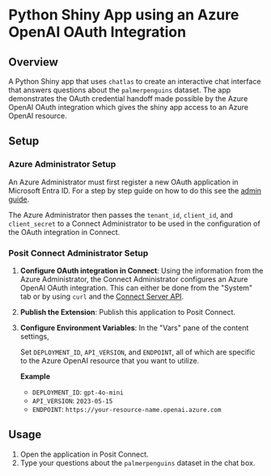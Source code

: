 # Python Shiny App using an Azure OpenAI OAuth Integration

## Overview

A Python Shiny app that uses `chatlas` to create an interactive chat interface that answers questions about the `palmerpenguins` dataset. The app demonstrates the OAuth credential handoff made possible by the Azure OpenAI OAuth integration which gives the shiny app access to an Azure OpenAI resource.

## Setup

### Azure Administrator Setup

An Azure Administrator must first register a new OAuth application in Microsoft Entra ID. For a step by step guide on how to do this see the [admin guide](https://docs.posit.co/connect/admin/integrations/oauth-integrations/azure-openai/).

The Azure Administrator then passes the `tenant_id`, `client_id`, and `client_secret` to a Connect Administrator to be used in the configuration of the OAuth integration in Connect.

### Posit Connect Administrator Setup

1.  **Configure OAuth integration in Connect**: Using the information from the Azure Administrator, the Connect Administrator configures an Azure OpenAI OAuth integration. This can either be done from the "System" tab or by using `curl` and the [Connect Server API](https://docs.posit.co/connect/api/#post-/v1/oauth/integrations).

2.  **Publish the Extension**: Publish this application to Posit Connect.

3.  **Configure Environment Variables**: In the "Vars" pane of the content settings,

    Set `DEPLOYMENT_ID`, `API_VERSION`, and `ENDPOINT`, all of which are specific to the Azure OpenAI resource that you want to utilize.

    **Example**

    -   `DEPLOYMENT_ID`: `gpt-4o-mini`
    -   `API_VERSION`: `2023-05-15`
    -   `ENDPOINT`: `https://your-resource-name.openai.azure.com`

## Usage

1.  Open the application in Posit Connect.
2.  Type your questions about the `palmerpenguins` dataset in the chat box.